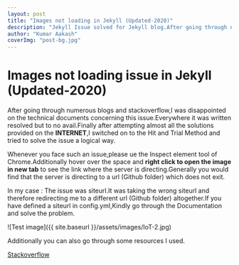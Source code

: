 ```yaml
---
layout: post 
title: "Images not loading in Jekyll (Updated-2020)"
description: "Jekyll Issue solved for Jekyll blog.After going through numerous blogs and stackoverflow,this code was solved by looking into the source-code issues."
author: "Kumar Aakash"
coverImg: "post-bg.jpg"
---
```


 <h1>Images not loading issue in Jekyll (Updated-2020)</h1>

After going through numerous blogs and stackoverflow,I was disappointed on the technical documents concerning this issue.Everywhere it was written resolved but to no avail.Finally after attempting almost all the solutions provided on the **INTERNET**,I switched on to the Hit and Trial Method and tried to solve the issue  a logical way.

Whenever you face such an issue,please ue the Inspect element tool of Chrome.Additionally hover over the space and **right click to open the image in new tab** to see the link where the server is directing.Generally you would find that the server is directing to a url (Github folder) which does not exit.  

In my case : The issue was siteurl.It was taking the wrong siteurl and therefore redirecting me to a different url (Github folder) altogether.If you have defined a siteurl in config.yml,Kindly go through the Documentation and solve the problem. 

![Test image]({{ site.baseurl }}/assets/images/IoT-2.jpg)

Additionally you can also go through some resources I used.

<a href="https://stackoverflow.com/questions/28820917/jekyll-on-github-pages-not-displaying-images-and-has-broken-links">Stackoverflow</a>





